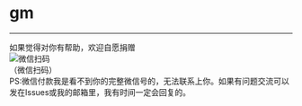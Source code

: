 # gm

------------------
如果觉得对你有帮助，欢迎自愿捐赠  
![微信扫码](https://github.com/ZZMarquis/gm/blob/master/donate.png "")  
（微信扫码）  
PS:微信付款我是看不到你的完整微信号的，无法联系上你。如果有问题交流可以发在Issues或我的邮箱里，我有时间一定会回复的。
